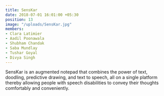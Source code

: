 ```yaml
---
title: SensKar
date: 2018-07-01 16:01:00 +05:30
position: 13
image: "/uploads/SensKar.jpg"
members:
- Clara Latimier
- Aadil Poonawala
- Shubham Chandak
- Saba Mundlay
- Tushar Goyal
- Divya Singh
---
```


SensKar is an augmented notepad that combines the power of text, doodling, predictive drawing, and text to speech, all on a single platform thereby allowing people with speech disabilities to convey their thoughts comfortably and conveniently.
